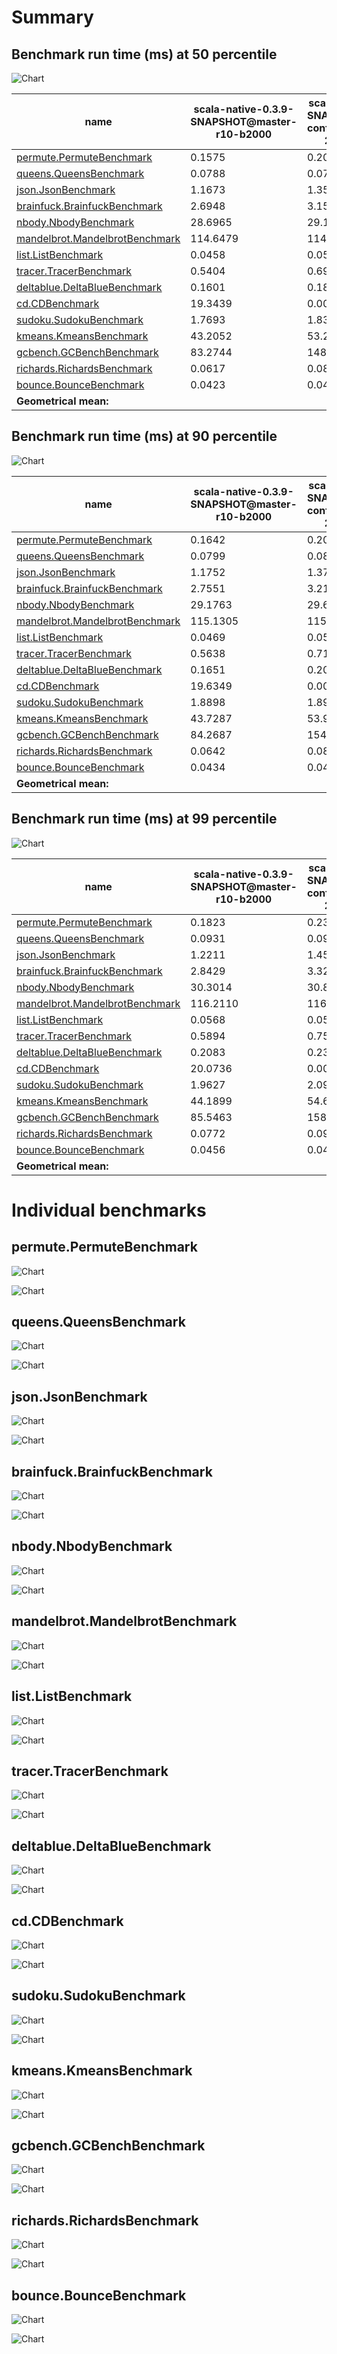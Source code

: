# Summary
## Benchmark run time (ms) at 50 percentile 
![Chart](relative_percentile_50.png)

|name | scala-native-0.3.9-SNAPSHOT@master-r10-b2000 | scala-native-0.3.9-SNAPSHOT@gengc-config-256-1-true-2-r10-b2000 | |
| -- | -- | -- | -- |
|[permute.PermuteBenchmark](#permutepermutebenchmark)|0.1575|0.2004|+27.27%|
|[queens.QueensBenchmark](#queensqueensbenchmark)|0.0788|0.0789|+0.20%|
|[json.JsonBenchmark](#jsonjsonbenchmark)|1.1673|1.3579|+16.33%|
|[brainfuck.BrainfuckBenchmark](#brainfuckbrainfuckbenchmark)|2.6948|3.1545|+17.06%|
|[nbody.NbodyBenchmark](#nbodynbodybenchmark)|28.6965|29.1469|+1.57%|
|[mandelbrot.MandelbrotBenchmark](#mandelbrotmandelbrotbenchmark)|114.6479|114.7450|+0.08%|
|[list.ListBenchmark](#listlistbenchmark)|0.0458|0.0525|+14.84%|
|[tracer.TracerBenchmark](#tracertracerbenchmark)|0.5404|0.6941|+28.43%|
|[deltablue.DeltaBlueBenchmark](#deltabluedeltabluebenchmark)|0.1601|0.1861|+16.28%|
|[cd.CDBenchmark](#cdcdbenchmark)|19.3439|0.0000|__-100.00%__|
|[sudoku.SudokuBenchmark](#sudokusudokubenchmark)|1.7693|1.8379|+3.88%|
|[kmeans.KmeansBenchmark](#kmeanskmeansbenchmark)|43.2052|53.2720|+23.30%|
|[gcbench.GCBenchBenchmark](#gcbenchgcbenchbenchmark)|83.2744|148.1040|+77.85%|
|[richards.RichardsBenchmark](#richardsrichardsbenchmark)|0.0617|0.0832|+34.86%|
|[bounce.BounceBenchmark](#bouncebouncebenchmark)|0.0423|0.0425|+0.40%|
| __Geometrical mean:__|| |+17.30%|
## Benchmark run time (ms) at 90 percentile 
![Chart](relative_percentile_90.png)

|name | scala-native-0.3.9-SNAPSHOT@master-r10-b2000 | scala-native-0.3.9-SNAPSHOT@gengc-config-256-1-true-2-r10-b2000 | |
| -- | -- | -- | -- |
|[permute.PermuteBenchmark](#permutepermutebenchmark)|0.1642|0.2077|+26.53%|
|[queens.QueensBenchmark](#queensqueensbenchmark)|0.0799|0.0813|+1.66%|
|[json.JsonBenchmark](#jsonjsonbenchmark)|1.1752|1.3721|+16.76%|
|[brainfuck.BrainfuckBenchmark](#brainfuckbrainfuckbenchmark)|2.7551|3.2179|+16.80%|
|[nbody.NbodyBenchmark](#nbodynbodybenchmark)|29.1763|29.6679|+1.68%|
|[mandelbrot.MandelbrotBenchmark](#mandelbrotmandelbrotbenchmark)|115.1305|115.2582|+0.11%|
|[list.ListBenchmark](#listlistbenchmark)|0.0469|0.0537|+14.55%|
|[tracer.TracerBenchmark](#tracertracerbenchmark)|0.5638|0.7195|+27.61%|
|[deltablue.DeltaBlueBenchmark](#deltabluedeltabluebenchmark)|0.1651|0.2029|+22.91%|
|[cd.CDBenchmark](#cdcdbenchmark)|19.6349|0.0000|__-100.00%__|
|[sudoku.SudokuBenchmark](#sudokusudokubenchmark)|1.8898|1.8930|+0.17%|
|[kmeans.KmeansBenchmark](#kmeanskmeansbenchmark)|43.7287|53.9609|+23.40%|
|[gcbench.GCBenchBenchmark](#gcbenchgcbenchbenchmark)|84.2687|154.4211|+83.25%|
|[richards.RichardsBenchmark](#richardsrichardsbenchmark)|0.0642|0.0855|+33.17%|
|[bounce.BounceBenchmark](#bouncebouncebenchmark)|0.0434|0.0437|+0.57%|
| __Geometrical mean:__|| |+17.65%|
## Benchmark run time (ms) at 99 percentile 
![Chart](relative_percentile_99.png)

|name | scala-native-0.3.9-SNAPSHOT@master-r10-b2000 | scala-native-0.3.9-SNAPSHOT@gengc-config-256-1-true-2-r10-b2000 | |
| -- | -- | -- | -- |
|[permute.PermuteBenchmark](#permutepermutebenchmark)|0.1823|0.2323|+27.46%|
|[queens.QueensBenchmark](#queensqueensbenchmark)|0.0931|0.0925|__-0.71%__|
|[json.JsonBenchmark](#jsonjsonbenchmark)|1.2211|1.4586|+19.45%|
|[brainfuck.BrainfuckBenchmark](#brainfuckbrainfuckbenchmark)|2.8429|3.3227|+16.88%|
|[nbody.NbodyBenchmark](#nbodynbodybenchmark)|30.3014|30.8811|+1.91%|
|[mandelbrot.MandelbrotBenchmark](#mandelbrotmandelbrotbenchmark)|116.2110|116.5060|+0.25%|
|[list.ListBenchmark](#listlistbenchmark)|0.0568|0.0567|__-0.23%__|
|[tracer.TracerBenchmark](#tracertracerbenchmark)|0.5894|0.7506|+27.35%|
|[deltablue.DeltaBlueBenchmark](#deltabluedeltabluebenchmark)|0.2083|0.2309|+10.87%|
|[cd.CDBenchmark](#cdcdbenchmark)|20.0736|0.0000|__-100.00%__|
|[sudoku.SudokuBenchmark](#sudokusudokubenchmark)|1.9627|2.0918|+6.57%|
|[kmeans.KmeansBenchmark](#kmeanskmeansbenchmark)|44.1899|54.6289|+23.62%|
|[gcbench.GCBenchBenchmark](#gcbenchgcbenchbenchmark)|85.5463|158.8653|+85.71%|
|[richards.RichardsBenchmark](#richardsrichardsbenchmark)|0.0772|0.0960|+24.43%|
|[bounce.BounceBenchmark](#bouncebouncebenchmark)|0.0456|0.0479|+5.04%|
| __Geometrical mean:__|| |+16.15%|
# Individual benchmarks
## permute.PermuteBenchmark
![Chart](percentile_permute.PermuteBenchmark.png)

![Chart](example_run_3_permute.PermuteBenchmark.png)

## queens.QueensBenchmark
![Chart](percentile_queens.QueensBenchmark.png)

![Chart](example_run_3_queens.QueensBenchmark.png)

## json.JsonBenchmark
![Chart](percentile_json.JsonBenchmark.png)

![Chart](example_run_3_json.JsonBenchmark.png)

## brainfuck.BrainfuckBenchmark
![Chart](percentile_brainfuck.BrainfuckBenchmark.png)

![Chart](example_run_3_brainfuck.BrainfuckBenchmark.png)

## nbody.NbodyBenchmark
![Chart](percentile_nbody.NbodyBenchmark.png)

![Chart](example_run_3_nbody.NbodyBenchmark.png)

## mandelbrot.MandelbrotBenchmark
![Chart](percentile_mandelbrot.MandelbrotBenchmark.png)

![Chart](example_run_3_mandelbrot.MandelbrotBenchmark.png)

## list.ListBenchmark
![Chart](percentile_list.ListBenchmark.png)

![Chart](example_run_3_list.ListBenchmark.png)

## tracer.TracerBenchmark
![Chart](percentile_tracer.TracerBenchmark.png)

![Chart](example_run_3_tracer.TracerBenchmark.png)

## deltablue.DeltaBlueBenchmark
![Chart](percentile_deltablue.DeltaBlueBenchmark.png)

![Chart](example_run_3_deltablue.DeltaBlueBenchmark.png)

## cd.CDBenchmark
![Chart](percentile_cd.CDBenchmark.png)

![Chart](example_run_3_cd.CDBenchmark.png)

## sudoku.SudokuBenchmark
![Chart](percentile_sudoku.SudokuBenchmark.png)

![Chart](example_run_3_sudoku.SudokuBenchmark.png)

## kmeans.KmeansBenchmark
![Chart](percentile_kmeans.KmeansBenchmark.png)

![Chart](example_run_3_kmeans.KmeansBenchmark.png)

## gcbench.GCBenchBenchmark
![Chart](percentile_gcbench.GCBenchBenchmark.png)

![Chart](example_run_3_gcbench.GCBenchBenchmark.png)

## richards.RichardsBenchmark
![Chart](percentile_richards.RichardsBenchmark.png)

![Chart](example_run_3_richards.RichardsBenchmark.png)

## bounce.BounceBenchmark
![Chart](percentile_bounce.BounceBenchmark.png)

![Chart](example_run_3_bounce.BounceBenchmark.png)

